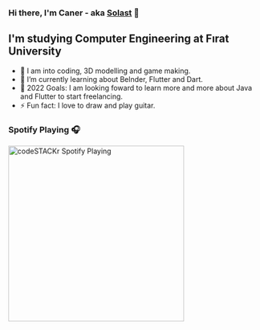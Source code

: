 ### Hi there, I'm Caner - aka [Solast][website] 👋

## I'm studying Computer Engineering at Fırat University

- 🔭 I am into coding, 3D modelling and game making.
- 🌱 I’m currently learning about Belnder, Flutter and Dart.
- 🥅 2022 Goals: I am looking foward to learn more and more about Java and Flutter to start freelancing.
- ⚡ Fun fact: I love to draw and play guitar.

### Spotify Playing 🎧

[<img src="https://now-playing-codestackr.vercel.app/api/spotify-playing" alt="codeSTACKr Spotify Playing" width="350" />](https://open.spotify.com/playlist/6EV5WCkFfG8JgC4xKwtCGu)

</details>

[website]: https://www.instagram.com/1solast/
